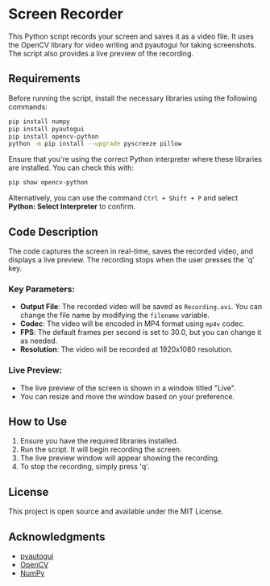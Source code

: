 # Screen Recorder

This Python script records your screen and saves it as a video file. It uses the OpenCV library for video writing and pyautogui for taking screenshots. The script also provides a live preview of the recording.

## Requirements

Before running the script, install the necessary libraries using the following commands:

```bash
pip install numpy
pip install pyautogui
pip install opencv-python
python -m pip install --upgrade pyscreeze pillow
```

Ensure that you're using the correct Python interpreter where these libraries are installed. You can check this with:

```bash
pip show opencv-python
```

Alternatively, you can use the command `Ctrl + Shift + P` and select **Python: Select Interpreter** to confirm.

## Code Description

The code captures the screen in real-time, saves the recorded video, and displays a live preview. The recording stops when the user presses the 'q' key.

### Key Parameters:
- **Output File**: The recorded video will be saved as `Recording.avi`. You can change the file name by modifying the `filename` variable.
- **Codec**: The video will be encoded in MP4 format using `mp4v` codec.
- **FPS**: The default frames per second is set to 30.0, but you can change it as needed.
- **Resolution**: The video will be recorded at 1920x1080 resolution.

### Live Preview:
- The live preview of the screen is shown in a window titled "Live".
- You can resize and move the window based on your preference.

## How to Use

1. Ensure you have the required libraries installed.
2. Run the script. It will begin recording the screen.
3. The live preview window will appear showing the recording.
4. To stop the recording, simply press 'q'.

## License

This project is open source and available under the MIT License.

## Acknowledgments

- [pyautogui](https://pyautogui.readthedocs.io/en/latest/)
- [OpenCV](https://opencv.org/)
- [NumPy](https://numpy.org/)

